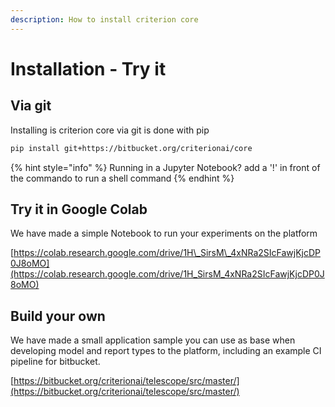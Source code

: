 ```yaml
---
description: How to install criterion core
---
```


# Installation - Try it

## Via git

Installing is criterion core via git is done with pip

```bash
pip install git+https://bitbucket.org/criterionai/core
```

{% hint style="info" %}
Running in a Jupyter Notebook? add a '!' in front of the commando to run a shell command
{% endhint %}

## Try it in Google Colab

We have made a simple Notebook to run your experiments on the platform

[https://colab.research.google.com/drive/1H\_SirsM\_4xNRa2SIcFawjKjcDP0J8oMO](https://colab.research.google.com/drive/1H_SirsM_4xNRa2SIcFawjKjcDP0J8oMO)

## Build your own

We have made a small application sample you can use as base when developing model and report types to the platform, including an example CI pipeline for bitbucket.

[https://bitbucket.org/criterionai/telescope/src/master/](https://bitbucket.org/criterionai/telescope/src/master/)


